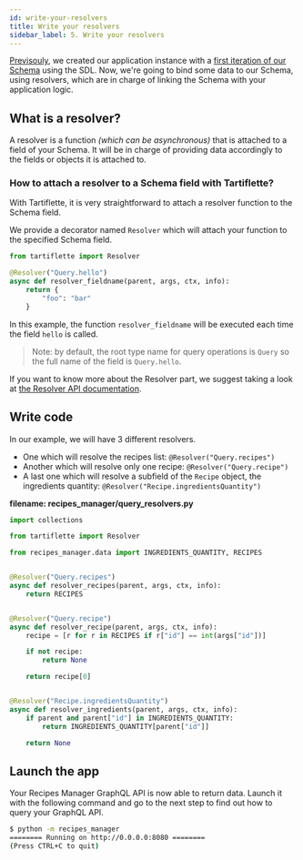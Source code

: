 ```yaml
---
id: write-your-resolvers
title: Write your resolvers
sidebar_label: 5. Write your resolvers
---
```


[Previsouly](/docs/tutorial/create-server), we created our application instance with a [first iteration of our Schema](/docs/tutorial/create-server#recipes-manager-sdl-querygraphql) using the SDL. Now, we're going to bind some data to our Schema, using resolvers, which are in charge of linking the Schema with your application logic.

## What is a resolver?

A resolver is a function _(which can be asynchronous)_ that is attached to a field of your Schema. It will be in charge of providing data accordingly to the fields or objects it is attached to.

### How to attach a resolver to a Schema field with Tartiflette?

With Tartiflette, it is very straightforward to attach a resolver function to the Schema field.

We provide a decorator named `Resolver` which will attach your function to the specified Schema field.

```python
from tartiflette import Resolver

@Resolver("Query.hello")
async def resolver_fieldname(parent, args, ctx, info):
    return {
        "foo": "bar"
    }
```

In this example, the function `resolver_fieldname` will be executed each time the field `hello` is called.

> Note: by default, the root type name for query operations is `Query` so the full name of the field is `Query.hello`.

If you want to know more about the Resolver part, we suggest taking a look at [the Resolver API documentation](/docs/api/resolver).

## Write code

In our example, we will have 3 different resolvers.
* One which will resolve the recipes list: `@Resolver("Query.recipes")`
* Another which will resolve only one recipe: `@Resolver("Query.recipe")`
* A last one which will resolve a subfield of the `Recipe` object, the ingredients quantity: `@Resolver("Recipe.ingredientsQuantity")`

**filename: recipes_manager/query_resolvers.py**
```python
import collections

from tartiflette import Resolver

from recipes_manager.data import INGREDIENTS_QUANTITY, RECIPES


@Resolver("Query.recipes")
async def resolver_recipes(parent, args, ctx, info):
    return RECIPES


@Resolver("Query.recipe")
async def resolver_recipe(parent, args, ctx, info):
    recipe = [r for r in RECIPES if r["id"] == int(args["id"])]

    if not recipe:
        return None

    return recipe[0]


@Resolver("Recipe.ingredientsQuantity")
async def resolver_ingredients(parent, args, ctx, info):
    if parent and parent["id"] in INGREDIENTS_QUANTITY:
        return INGREDIENTS_QUANTITY[parent["id"]]

    return None

```

## Launch the app

Your Recipes Manager GraphQL API is now able to return data. Launch it with the following command and go to the next step to find out how to query your GraphQL API.

```bash
$ python -m recipes_manager
======== Running on http://0.0.0.0:8080 ========
(Press CTRL+C to quit)

```
